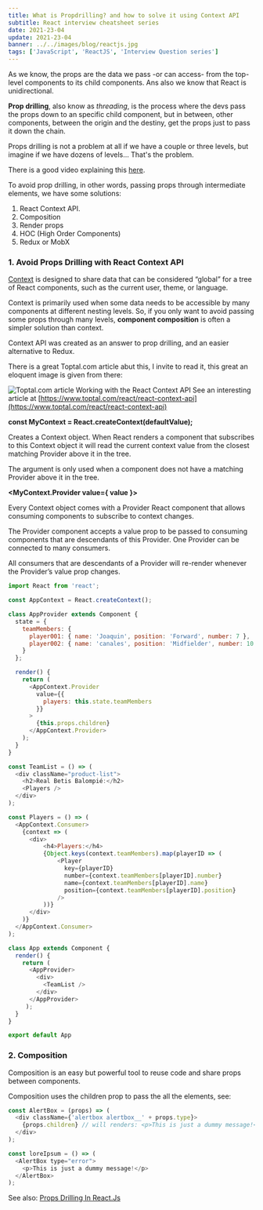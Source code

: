 ```yaml
---
title: What is Propdrilling? and how to solve it using Context API
subtitle: React interview cheatsheet series
date: 2021-23-04
update: 2021-23-04
banner: ../../images/blog/reactjs.jpg
tags: ['JavaScript', 'ReactJS', 'Interview Question series']
---
```


As we know, the props are the data we pass -or can access- from the top-level components to its child components. Ans also we know that React is unidirectional.

**Prop drilling**, also know as *threading*, is the process where the devs pass the props down to an specific child component, but in between, other components, between the origin and the destiny, get the props just to pass it down the chain.

Props drilling is not a problem at all if we have a couple or three levels, but imagine if we have dozens of levels... That's the problem.

There is a good video explaining this [here](https://www.youtube.com/watch?v=AD8m9mphOoo).

To avoid prop drilling, in other words, passing props through intermediate elements, we have some solutions:

1. React Context API.
2. Composition
3. Render props
4. HOC (High Order Components)
5. Redux or MobX

### 1. Avoid Props Drilling with React Context API

[Context](https://reactjs.org/docs/context.html#when-to-use-context "What is prop drilling and how can you solve that using the contect api") is designed to share data that can be considered “global” for a tree of React components, such as the current user, theme, or language.

Context is primarily used when some data needs to be accessible by many components at different nesting levels.
So, if you only want to avoid passing some props through many levels, **component composition** is often a simpler solution than context.

Context API was created as an answer to prop drilling, and an easier alternative to Redux.

There is a great Toptal.com article abut this, I invite to read it, this great an eloquent image is given from there: 

![Toptal.com article Working with the React Context API](https://uploads.toptal.io/blog/image/129071/toptal-blog-image-1549323314875-d6bc9c753a4c9ac2911e8af17732023d.png)
See an interesting article at [https://www.toptal.com/react/react-context-api](https://www.toptal.com/react/react-context-api)


**const MyContext = React.createContext(defaultValue);**

Creates a Context object. When React renders a component that subscribes to this Context object it will read the current context value from the closest matching Provider above it in the tree.

The argument is only used when a component does not have a matching Provider above it in the tree.

**<MyContext.Provider value={ value }>**

Every Context object comes with a Provider React component that allows consuming components to subscribe to context changes.

The Provider component accepts a value prop to be passed to consuming components that are descendants of this Provider. One Provider can be connected to many consumers.

All consumers that are descendants of a Provider will re-render whenever the Provider’s value prop changes.

```javascript
import React from 'react';

const AppContext = React.createContext();

class AppProvider extends Component {
  state = {
    teamMembers: {
      player001: { name: 'Joaquin', position: 'Forward', number: 7 },
      player002: { name: 'canales', position: 'Midfielder', number: 10 }
    }
  };

  render() {
    return (
      <AppContext.Provider
        value={{
          players: this.state.teamMembers                  
        }}
      >
        {this.props.children}
      </AppContext.Provider>
    );
  }
}

const TeamList = () => (
  <div className="product-list">
    <h2>Real Betis Balompié:</h2>
    <Players />
  </div>
);

const Players = () => (
  <AppContext.Consumer>
    {context => (
      <div>
          <h4>Players:</h4>
          {Object.keys(context.teamMembers).map(playerID => (
              <Player
                key={playerID}
                number={context.teamMembers[playerID].number}
                name={context.teamMembers[playerID].name}
                position={context.teamMembers[playerID].position}
              />
          ))}
      </div>
    )}
  </AppContext.Consumer>
);

class App extends Component {
  render() {
    return (
      <AppProvider>
        <div>
          <TeamList />
        </div>
      </AppProvider>
     );
  }
}

export default App
```
### 2. Composition

Composition is an easy but powerful tool to reuse code and share props between components.

Composition uses the children prop to pass the all the elements, see:

```javascript
const AlertBox = (props) => (
  <div className={'alertbox alertbox__' + props.type}>
    {props.children} // will renders: <p>This is just a dummy message!</p>
  </div>
);

const loreIpsum = () => (
  <AlertBox type="error">
    <p>This is just a dummy message!</p>
  </AlertBox>
);

```

See also: [Props Drilling In React.Js](https://medium.com/front-end-weekly/props-drilling-in-react-js-723be80a08e5)
